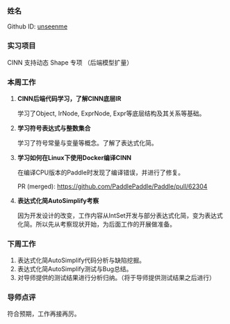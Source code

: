 ### 姓名

Github ID: [unseenme](https://github.com/unseenme)

### 实习项目

CINN 支持动态 Shape 专项 （后端模型扩量）

### 本周工作

1. **CINN后端代码学习，了解CINN底层IR**

    学习了Object, IrNode, ExprNode, Expr等底层结构及其关系等基础。

2. **学习符号表达式与整数集合**

    学习了符号常量与变量等概念。了解了表达式化简。

3. **学习如何在Linux下使用Docker编译CINN**

    在编译CPU版本的Paddle时发现了编译错误，并进行了修复。

    PR (merged): https://github.com/PaddlePaddle/Paddle/pull/62304

4. **表达式化简AutoSimplify考察**

    因为开发设计的改变，工作内容从IntSet开发与部分表达式化简，变为表达式化简。所以先从考察现状开始，为后面工作的开展做准备。

### 下周工作

1. 表达式化简AutoSimplify代码分析与缺陷挖掘。
2. 表达式化简AutoSimplify测试与Bug总结。
3. 对导师提供的测试结果进行分析归纳。（将于导师提供测试结果之后进行）

### 导师点评

符合预期，工作再接再厉。
